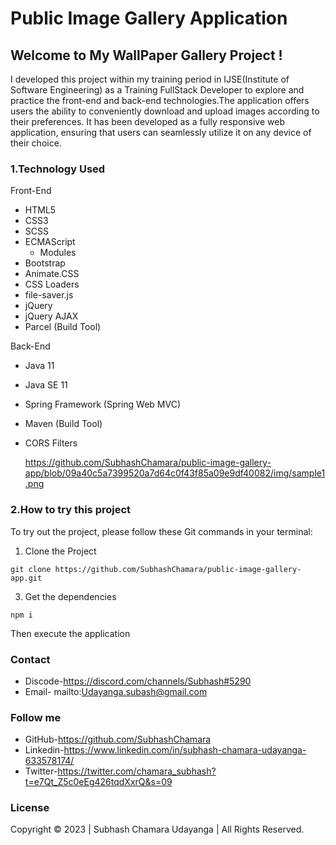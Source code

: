 # Public Image Gallery Application

## Welcome to My WallPaper Gallery Project !

I developed this project within my training period in IJSE(Institute of Software Engineering) as a Training FullStack Developer to explore and practice the front-end and back-end technologies.The application offers users the ability to conveniently download and upload images according to their preferences. It has been developed as a fully responsive web application, ensuring that users can seamlessly utilize it on any device of their choice.


### 1.Technology Used

Front-End
- HTML5
- CSS3
- SCSS
- ECMAScript
    - Modules
- Bootstrap
- Animate.CSS
- CSS Loaders
- file-saver.js
- jQuery
- jQuery AJAX
- Parcel (Build Tool)

Back-End
- Java 11
- Java SE 11
- Spring Framework (Spring Web MVC)
- Maven (Build Tool)
- CORS Filters

  https://github.com/SubhashChamara/public-image-gallery-app/blob/09a40c5a7399520a7d64c0f43f85a09e9df40082/img/sample1.png

### 2.How to try this project
  
  To try out the project, please follow these Git commands in your terminal:
  1. Clone the Project 
  ```
  git clone https://github.com/SubhashChamara/public-image-gallery-app.git
  ```
  3. Get the dependencies
  ```
  npm i
  ```
  Then execute the application  
  
### Contact
 
-  Discode-https://discord.com/channels/Subhash#5290
-  Email-  mailto:Udayanga.subash@gmail.com
    
### Follow me

- GitHub-https://github.com/SubhashChamara
- Linkedin-https://www.linkedin.com/in/subhash-chamara-udayanga-633578174/
- Twitter-https://twitter.com/chamara_subhash?t=e7Qt_Z5c0eEg426tqdXxrQ&s=09



### License
Copyright &copy; 2023 | Subhash Chamara Udayanga | All Rights Reserved.
